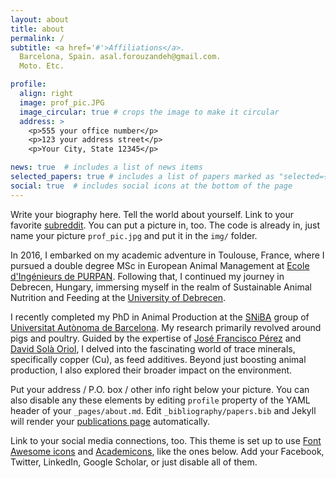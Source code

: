 ```yaml
---
layout: about
title: about
permalink: /
subtitle: <a href='#'>Affiliations</a>. 
  Barcelona, Spain. asal.forouzandeh@gmail.com. 
  Moto. Etc.

profile:
  align: right
  image: prof_pic.JPG
  image_circular: true # crops the image to make it circular
  address: >
    <p>555 your office number</p>
    <p>123 your address street</p>
    <p>Your City, State 12345</p>

news: true  # includes a list of news items
selected_papers: true # includes a list of papers marked as "selected={true}"
social: true  # includes social icons at the bottom of the page
---
```



Write your biography here. Tell the world about yourself. Link to your favorite [subreddit](http://reddit.com). You can put a picture in, too. The code is already in, just name your picture `prof_pic.jpg` and put it in the `img/` folder.

In 2016, I embarked on my academic adventure in Toulouse, France, where I pursued a double degree MSc in European Animal Management at [Ecole d'Ingénieurs de PURPAN](https://www.purpan.fr/). Following that, I continued my journey in Debrecen, Hungary, immersing myself in the realm of Sustainable Animal Nutrition and Feeding at the [University of Debrecen](https://www.edu.unideb.hu/). 

I recently completed my PhD in Animal Production at the [SNiBA](https://sniba.es/?lang=en) group of [Universitat Autònoma de Barcelona](https://www.uab.cat/web/universitat-autonoma-de-barcelona-1345467954774.html). My research primarily revolved around pigs and poultry. Guided by the expertise of [José Francisco Pérez](https://sniba.es/conocenos/quienes-somos/jose-francisco-perez/) and [David Solà Oriol](https://sniba.es/conocenos/quienes-somos/david-sola-oriol/), I delved into the fascinating world of trace minerals, specifically copper (Cu), as feed additives. Beyond just boosting animal production, I also explored their broader impact on the environment.

Put your address / P.O. box / other info right below your picture. You can also disable any these elements by editing `profile` property of the YAML header of your `_pages/about.md`. Edit `_bibliography/papers.bib` and Jekyll will render your [publications page](/al-folio/publications/) automatically.

Link to your social media connections, too. This theme is set up to use [Font Awesome icons](http://fortawesome.github.io/Font-Awesome/) and [Academicons](https://jpswalsh.github.io/academicons/), like the ones below. Add your Facebook, Twitter, LinkedIn, Google Scholar, or just disable all of them.
